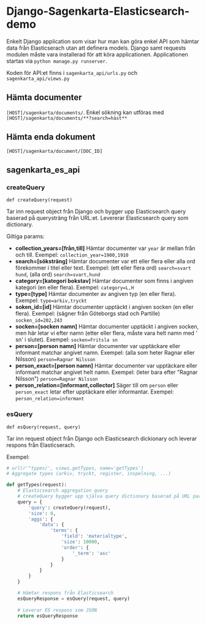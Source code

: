 # Django-Sagenkarta-Elasticsearch-demo

Enkelt Django application som visar hur man kan göra enkel API som hämtar data från Elasticserach utan att definera models.
Django samt requests modulen måste vara installerad för att köra applicationen.
Applicationen startas via `python manage.py runserver`.

Koden för API:et finns i `sagenkarta_api/urls.py` och `sagenkarta_api/views.py`

## Hämta documenter
`[HOST]/sagenkarta/documents/`. Enkel sökning kan utföras med `[HOST]/sagenkarta/documents/**?search=häst**`

## Hämta enda dokument
`[HOST]/sagenkarta/document/[DOC_ID]`

## sagenkarta_es_api

### createQuery
`def createQuery(request)`

Tar inn request object från Django och bygger upp Elasticsearch query baserad på querysträng från URL:et. Levererar Elasticsearch query som dictionary.

Giltiga params:
- **collection_years=[från,till]**
Hämtar documenter var `year` är mellan från och till. Exempel: `collection_year=1900,1910`
- **search=[söksträng]**
Hämtar documenter var ett eller flera eller alla ord förekommer i titel eller text. Exempel: (ett eller flera ord) `search=svart hund`, (alla ord) `search=svart,hund`
- **category=[kategori bokstav]**
Hämtar documenter som finns i angiven kategori (en eller flera). Exempel: `category=L,H`
- **type=[type]**
Hämtar documenter av angiven typ (en eller flera). Exempel: `type=arkiv,tryckt`
- **soken_id=[id]**
Hämtar documenter upptäckt i angiven socken (en eller flera). Exempel: (sägner från Göteborgs stad och Partille) `socken_id=202,243`
- **socken=[socken namn]**
Hämtar documenter upptäckt i angiven socken, men här letar vi efter namn (etter eller flera, måste vara helt namn med ' sn' i slutet). Exempel: `socken=Fritsla sn`
- **person=[person namn]**
Hämtar documenter var upptäckare eller informant matchar angivet namn. Exempel: (alla som heter Ragnar eller Nilsson) `person=Ragnar Nilsson`
- **person_exact=[person namn]**
Hämtar documenter var upptäckare eller informant matchar angivet helt namn. Exempel: (leter bara efter "Ragnar Nilsson") `person=Ragnar Nilsson`
- **person_relation=[informant,collector]**
Säger till om `person` eller `person_exact` letar efter upptäckare eller informantar. Exempel: `person_relation=informant`

### esQuery
`def esQuery(request, query)`

Tar inn request object från Django och Elasticsearch dickionary och leverar respons från Elasticserach.

Exempel:
```python
# url(r'^types/', views.getTypes, name='getTypes')
# Aggregate types (arkiv, tryckt, register, inspelning, ...)

def getTypes(request):
	# Elasticsearch aggregation query
	# createQuery bygger upp själva query dictionary baserad på URL paramsträng
	query = {
		'query': createQuery(request),
		'size': 0,
		'aggs': {
			'data': {
				'terms': {
					'field': 'materialtype',
					'size': 10000,
					'order': {
						'_term': 'asc'
					}
				}
			}
		}
	}

	# Hämtar respons från Elasticsearch
	esQueryResponse = esQuery(request, query)
	
	# Leverar ES respons som JSON
	return esQueryResponse
  ```

